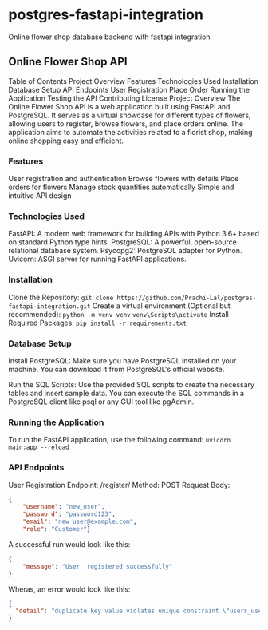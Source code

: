 # postgres-fastapi-integration
Online flower shop database backend with fastapi integration

## Online Flower Shop API
Table of Contents
Project Overview
Features
Technologies Used
Installation
Database Setup
API Endpoints
User Registration
Place Order
Running the Application
Testing the API
Contributing
License
Project Overview
The Online Flower Shop API is a web application built using FastAPI and PostgreSQL. It serves as a virtual showcase for different types of flowers, allowing users to register, browse flowers, and place orders online. The application aims to automate the activities related to a florist shop, making online shopping easy and efficient.

### Features
User registration and authentication
Browse flowers with details
Place orders for flowers
Manage stock quantities automatically
Simple and intuitive API design

### Technologies Used
FastAPI: A modern web framework for building APIs with Python 3.6+ based on standard Python type hints.
PostgreSQL: A powerful, open-source relational database system.
Psycopg2: PostgreSQL adapter for Python.
Uvicorn: ASGI server for running FastAPI applications.

### Installation
Clone the Repository:
```git clone https://github.com/Prachi-Lal/postgres-fastapi-integration.git```
Create a virtual environment (Optional but recommended):
```python -m venv venv```
```venv\Scripts\activate```
Install Required Packages:
```pip install -r requirements.txt```

### Database Setup
Install PostgreSQL: Make sure you have PostgreSQL installed on your machine. You can download it from PostgreSQL's official website.

Run the SQL Scripts: Use the provided SQL scripts to create the necessary tables and insert sample data. You can execute the SQL commands in a PostgreSQL client like psql or any GUI tool like pgAdmin.

### Running the Application
To run the FastAPI application, use the following command:
```uvicorn main:app --reload```

### API Endpoints
User Registration
Endpoint: /register/
Method: POST
Request Body:

```json
{
    "username": "new_user",
    "password": "password123",
    "email": "new_user@example.com",
    "role": "Customer"}
```

A successful run would look like this:

```json
{
    "message": "User  registered successfully"
}
```

Wheras, an error would look like this:

```json
{
  "detail": "duplicate key value violates unique constraint \"users_username_key\"\nDETAIL:  Key (username)=(new_user) already exists.\n"
}
```






